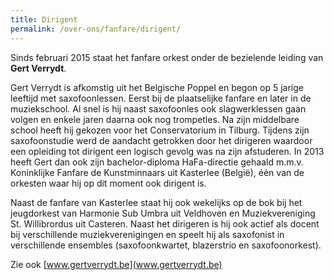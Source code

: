 ```yaml
---
title: Dirigent
permalink: /over-ons/fanfare/dirigent/
---
```

Sinds februari 2015 staat het fanfare orkest onder de bezielende leiding van **Gert Verrydt**.

Gert Verrydt is afkomstig uit het Belgische Poppel en begon op 5 jarige leeftijd met saxofoonlessen. Eerst bij de plaatselijke fanfare en later in de muziekschool. Al snel is hij naast saxofoonles ook slagwerklessen gaan volgen en enkele jaren daarna ook nog trompetles. Na zijn middelbare school heeft hij gekozen voor het Conservatorium in Tilburg. Tijdens zijn saxofoonstudie werd de aandacht getrokken door het dirigeren waardoor een opleiding tot dirigent een logisch gevolg was na zijn afstuderen. In 2013 heeft Gert dan ook zijn bachelor-diploma HaFa-directie gehaald m.m.v. Koninklijke Fanfare de Kunstminnaars uit Kasterlee (België), één van de orkesten waar hij op dit moment ook dirigent is.

Naast de fanfare van Kasterlee staat hij ook wekelijks op de bok bij het jeugdorkest van Harmonie Sub Umbra uit Veldhoven en Muziekvereniging St. Willibrordus uit Casteren. Naast het dirigeren is hij ook actief als docent bij verschillende muziekverenigingen en speelt hij als saxofonist in verschillende ensembles (saxofoonkwartet, blazerstrio en saxofoonorkest).

Zie ook [www.gertverrydt.be](www.gertverrydt.be)